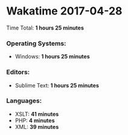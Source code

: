 # Wakatime 2017-04-28

Time Total: **1 hours 25 minutes**

### Operating Systems:
- Windows: **1 hours 25 minutes** 

### Editors:
- Sublime Text: **1 hours 25 minutes** 

### Languages:
- XSLT: **41 minutes** 
- PHP: **4 minutes** 
- XML: **39 minutes** 

